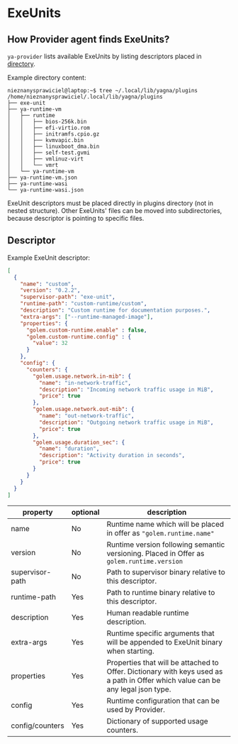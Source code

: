# ExeUnits

## How Provider agent finds ExeUnits?

`ya-provider` lists available ExeUnits by listing descriptors placed in [directory](../overview.md#provider-directories). 

Example directory content:
```commandline
nieznanysprawiciel@laptop:~$ tree ~/.local/lib/yagna/plugins
/home/nieznanysprawiciel/.local/lib/yagna/plugins
├── exe-unit
├── ya-runtime-vm
│   ├── runtime
│   │   ├── bios-256k.bin
│   │   ├── efi-virtio.rom
│   │   ├── initramfs.cpio.gz
│   │   ├── kvmvapic.bin
│   │   ├── linuxboot_dma.bin
│   │   ├── self-test.gvmi
│   │   ├── vmlinuz-virt
│   │   └── vmrt
│   └── ya-runtime-vm
├── ya-runtime-vm.json
├── ya-runtime-wasi
└── ya-runtime-wasi.json
```
ExeUnit descriptors must be placed directly in plugins directory (not in nested structure).
Other ExeUnits' files can be moved into subdirectories, because descriptor is pointing to specific files.

## Descriptor

Example ExeUnit descriptor:
```json
[
  {
    "name": "custom",
    "version": "0.2.2",
    "supervisor-path": "exe-unit",
    "runtime-path": "custom-runtime/custom",
    "description": "Custom runtime for documentation purposes.",
    "extra-args": ["--runtime-managed-image"],
    "properties": {
      "golem.custom-runtime.enable" : false,
      "golem.custom-runtime.config" : {
        "value": 32
      }
    },
    "config": {
      "counters": {
        "golem.usage.network.in-mib": {
          "name": "in-network-traffic",
          "description": "Incoming network traffic usage in MiB",
          "price": true
        },
        "golem.usage.network.out-mib": {
          "name": "out-network-traffic",
          "description": "Outgoing network traffic usage in MiB",
          "price": true
        },
        "golem.usage.duration_sec": {
          "name": "duration",
          "description": "Activity duration in seconds",
          "price": true
        }
      }
    }
  }
]
```


| property        | optional | description                                                                                                                     |
|-----------------|----------|---------------------------------------------------------------------------------------------------------------------------------|
| name            | No       | Runtime name which will be placed in offer as `"golem.runtime.name"`                                                            |
| version         | No       | Runtime version following semantic versioning. Placed in Offer as `golem.runtime.version`                                       |
| supervisor-path | No       | Path to supervisor binary relative to this descriptor.                                                                          |
| runtime-path    | Yes      | Path to runtime binary relative to this descriptor.                                                                             |
| description     | Yes      | Human readable runtime description.                                                                                             |
| extra-args      | Yes      | Runtime specific arguments that will be appended to ExeUnit binary when starting.                                               |
| properties      | Yes      | Properties that will be attached to Offer. Dictionary with keys used as a path in Offer which value can be any legal json type. |
| config          | Yes      | Runtime configuration that can be used by Provider.                                                                             |
| config/counters | Yes      | Dictionary of supported usage counters.                                                                                         |
